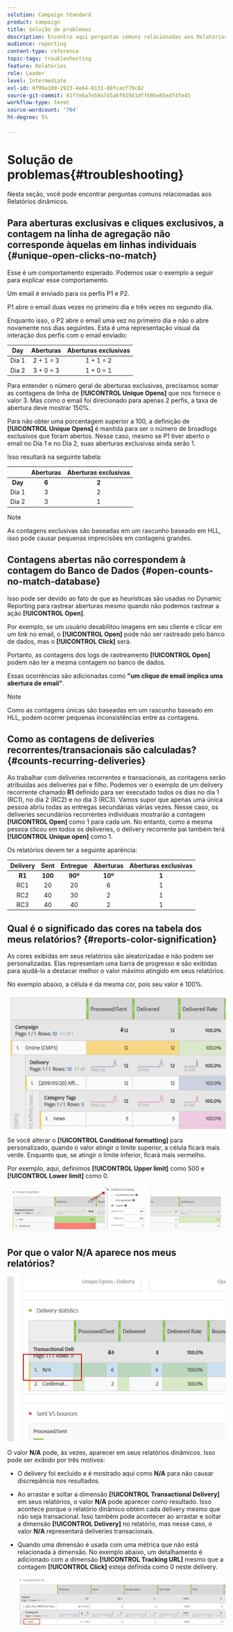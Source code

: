 ```yaml
---
solution: Campaign Standard
product: campaign
title: Solução de problemas
description: Encontre aqui perguntas comuns relacionadas aos Relatórios dinâmicos.
audience: reporting
content-type: reference
topic-tags: troubleshooting
feature: Relatórios
role: Leader
level: Intermediate
exl-id: 0f99a109-2923-4e64-8131-80fcacf79c82
source-git-commit: 81ffe6a7e59a745a6f61941dff69be85edf4fe45
workflow-type: tm+mt
source-wordcount: '704'
ht-degree: 5%

---
```


# Solução de problemas{#troubleshooting}

Nesta seção, você pode encontrar perguntas comuns relacionadas aos Relatórios dinâmicos.

## Para aberturas exclusivas e cliques exclusivos, a contagem na linha de agregação não corresponde àquelas em linhas individuais {#unique-open-clicks-no-match}

Esse é um comportamento esperado.
Podemos usar o exemplo a seguir para explicar esse comportamento.

Um email é enviado para os perfis P1 e P2.

P1 abre o email duas vezes no primeiro dia e três vezes no segundo dia.

Enquanto isso, o P2 abre o email uma vez no primeiro dia e não o abre novamente nos dias seguintes.
Esta é uma representação visual da interação dos perfis com o email enviado:

<table> 
 <thead> 
  <tr> 
   <th align="center"> <strong>Day</strong> <br /> </th> 
   <th align="center"> <strong>Aberturas</strong> <br /> </th> 
   <th align="center"> <strong>Aberturas exclusivas</strong> <br /> </th> 
  </tr> 
 </thead> 
 <tbody> 
  <tr> 
   <td align="center"> Dia 1<br /> </td> 
   <td align="center"> 2 + 1 = 3<br /> </td> 
   <td align="center"> 1 + 1 = 2<br /> </td> 
  </tr> 
  <tr> 
   <td align="center"> Dia 2<br /> </td> 
   <td align="center"> 3 + 0 = 3<br /> </td> 
   <td align="center"> 1 + 0 = 1<br /> </td> 
  </tr>
 </tbody> 
</table>

Para entender o número geral de aberturas exclusivas, precisamos somar as contagens de linha de **[!UICONTROL Unique Opens]** que nos fornece o valor 3. Mas como o email foi direcionado para apenas 2 perfis, a taxa de abertura deve mostrar 150%.

Para não obter uma porcentagem superior a 100, a definição de **[!UICONTROL Unique Opens]** é mantida para ser o número de broadlogs exclusivos que foram abertos. Nesse caso, mesmo se P1 tiver aberto o email no Dia 1 e no Dia 2, suas aberturas exclusivas ainda serão 1.

Isso resultará na seguinte tabela:

<table> 
 <thead> 
  <tr> 
   <th align="center"> <strong></strong> <br /> </th> 
   <th align="center"> <strong>Aberturas</strong> <br /> </th> 
   <th align="center"> <strong>Aberturas exclusivas</strong> <br /> </th> 
  </tr> 
 </thead> 
 <tbody> 
  <tr> 
   <td align="center"> <strong> Day </strong><br /> </td> 
   <td align="center"> <strong> 6  </strong><br /> </td> 
   <td align="center"> <strong> 2</strong><br /> </td>
  </tr> 
  <tr> 
   <td align="center"> Dia 1<br /> </td> 
   <td align="center"> 3<br /> </td> 
   <td align="center"> 2<br /> </td>
  </tr> 
  <tr> 
   <td align="center"> Dia 2<br /> </td> 
   <td align="center"> 3<br /> </td> 
   <td align="center"> 1<br /> </td> 
  </tr> 
 </tbody> 
</table>

>[!NOTE]
>
>As contagens exclusivas são baseadas em um rascunho baseado em HLL, isso pode causar pequenas imprecisões em contagens grandes.

## Contagens abertas não correspondem à contagem do Banco de Dados {#open-counts-no-match-database}

Isso pode ser devido ao fato de que as heurísticas são usadas no Dynamic Reporting para rastrear aberturas mesmo quando não podemos rastrear a ação **[!UICONTROL Open]**.

Por exemplo, se um usuário desabilitou imagens em seu cliente e clicar em um link no email, o **[!UICONTROL Open]** pode não ser rastreado pelo banco de dados, mas o **[!UICONTROL Click]** será.

Portanto, as contagens dos logs de rastreamento **[!UICONTROL Open]** podem não ter a mesma contagem no banco de dados.

Essas ocorrências são adicionadas como **&quot;um clique de email implica uma abertura de email&quot;**.

>[!NOTE]
>
>Como as contagens únicas são baseadas em um rascunho baseado em HLL, podem ocorrer pequenas inconsistências entre as contagens.

## Como as contagens de deliveries recorrentes/transacionais são calculadas? {#counts-recurring-deliveries}

Ao trabalhar com deliveries recorrentes e transacionais, as contagens serão atribuídas aos deliveries pai e filho.
Podemos ver o exemplo de um delivery recorrente chamado **R1** definido para ser executado todos os dias no dia 1 (RC1), no dia 2 (RC2) e no dia 3 (RC3).
Vamos supor que apenas uma única pessoa abriu todas as entregas secundárias várias vezes. Nesse caso, os deliveries secundários recorrentes individuais mostrarão a contagem **[!UICONTROL Open]** como 1 para cada um.
No entanto, como a mesma pessoa clicou em todos os deliveries, o delivery recorrente pai também terá **[!UICONTROL Unique open]** como 1.

Os relatórios devem ter a seguinte aparência:

<table> 
 <thead> 
  <tr> 
   <th align="center"> <strong>Delivery</strong> <br /> </th> 
   <th align="center"> <strong>Sent</strong> <br /> </th> 
   <th align="center"> <strong>Entregue</strong> <br /> </th>
   <th align="center"> <strong>Aberturas</strong> <br /> </th> 
   <th align="center"> <strong>Aberturas exclusivas</strong> <br /> </th>
  </tr> 
 </thead> 
 <tbody> 
  <tr> 
   <td align="center"> <strong>R1</strong><br/> </td> 
   <td align="center"> <strong>100</strong><br/> </td> 
   <td align="center"> <strong>90º</strong><br/> </td> 
   <td align="center"> <strong>10º</strong><br/> </td> 
   <td align="center"> <strong>1</strong><br/> </td> 
  </tr> 
  <tr> 
   <td align="center"> RC1<br/> </td> 
   <td align="center"> 20<br /> </td> 
   <td align="center"> 20<br /> </td> 
   <td align="center"> 6<br /> </td> 
   <td align="center"> 1<br /> </td> 
  </tr>
    <tr> 
   <td align="center"> RC2<br /> </td> 
   <td align="center"> 40<br /> </td> 
   <td align="center"> 30<br /> </td> 
   <td align="center"> 2<br /> </td> 
   <td align="center"> 1<br /> </td> 
  </tr> 
    <tr> 
   <td align="center"> RC3<br /> </td> 
   <td align="center"> 40<br /> </td> 
   <td align="center"> 40<br /> </td> 
   <td align="center"> 2<br /> </td> 
   <td align="center"> 1<br /> </td> 
  </tr> 
 </tbody> 
</table>

## Qual é o significado das cores na tabela dos meus relatórios? {#reports-color-signification}

As cores exibidas em seus relatórios são aleatorizadas e não podem ser personalizadas. Elas representam uma barra de progresso e são exibidas para ajudá-lo a destacar melhor o valor máximo atingido em seus relatórios.

No exemplo abaixo, a célula é da mesma cor, pois seu valor é 100%.

![](assets/troubleshooting_1.png)

Se você alterar o **[!UICONTROL Conditional formatting]** para personalizado, quando o valor atingir o limite superior, a célula ficará mais verde. Enquanto que, se atingir o limite inferior, ficará mais vermelho.

Por exemplo, aqui, definimos **[!UICONTROL Upper limit]** como 500 e **[!UICONTROL Lower limit]** como 0.

![](assets/troubleshooting_2.png)

## Por que o valor N/A aparece nos meus relatórios?

![](assets/troubleshooting_3.png)

O valor **N/A** pode, às vezes, aparecer em seus relatórios dinâmicos. Isso pode ser exibido por três motivos:

* O delivery foi excluído e é mostrado aqui como **N/A** para não causar discrepância nos resultados.
* Ao arrastar e soltar a dimensão **[!UICONTROL Transactional Delivery]** em seus relatórios, o valor **N/A** pode aparecer como resultado. Isso acontece porque o relatório dinâmico obtém cada delivery mesmo que não seja transacional. Isso também pode acontecer ao arrastar e soltar a dimensão **[!UICONTROL Delivery]** no relatório, mas nesse caso, o valor **N/A** representará deliveries transacionais.
* Quando uma dimensão é usada com uma métrica que não está relacionada à dimensão. No exemplo abaixo, um detalhamento é adicionado com a dimensão **[!UICONTROL Tracking URL]** mesmo que a contagem **[!UICONTROL Click]** esteja definida como 0 neste delivery.

   ![](assets/troubleshooting_4.png)

